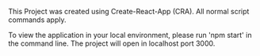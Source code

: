 This Project was created using Create-React-App (CRA). All normal script commands apply.

To view the application in your local environment, please run 'npm start' in the command line. The project will open in localhost port 3000.

